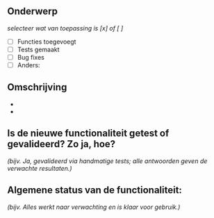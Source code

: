 ## Onderwerp
_selecteer wat van toepassing is [x] of [ ]_ 
- [ ] Functies toegevoegt
- [ ] Tests gemaakt
- [ ] Bug fixes
- [ ] Anders: 

## Omschrijving
- 
- 

## Is de nieuwe functionaliteit getest of gevalideerd? Zo ja, hoe?
_(bijv. Ja, gevalideerd via handmatige tests; alle antwoorden geven de verwachte resultaten.)_


## Algemene status van de functionaliteit:
_(bijv. Alles werkt naar verwachting en is klaar voor gebruik.)_
